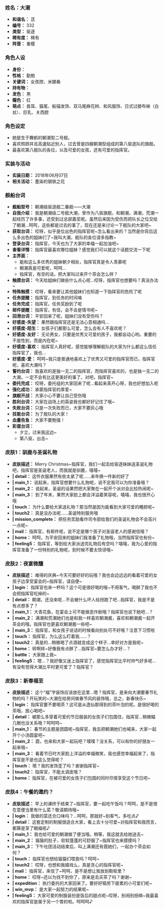### 姓名：大潮
* **和谐名：** 荙
* **编号：** 332
* **类型：** 驱逐
* **稀有度：** 稀有
* **阵营：** 重樱


### 角色人设
* **身份：** 
* **性格：** 勤勉
* **关键词：** 女孩控、米娜桑
* **持有物：** 
* **发色：** 黑
* **瞳色：** 红
* **萌点：** 兽耳、猫尾、船锚发饰、双马尾麻花辫、和风服饰、日式过膝布袜（白丝）、巨乳、关西腔


### 角色设定
* 她是生于舞鹤的朝潮型二号舰。
* 喜欢照顾并且高速贴近别人，过去曾是四艘朝潮型组成的第八驱逐队的旗舰。
* 最喜欢第八舰队的各位，以及可爱的女孩，还有可爱的指挥官。


### 实装与活动
* **实装日期：** 2018年06月07日
* **相关活动：** 墨染的钢铁之花


### 舰船台词
* **舰船型号：** 朝潮级驱逐舰二番舰——大潮
* **自我介绍：** 我是朝潮级二号舰大潮，曾作为八驱旗舰，和朝潮，满潮，荒潮一起经历了许多事，还受到过总部嘉奖呢。虽然后来因为受伤而把队长之位交给了朝潮…呵呵，这些都是过去的事了，现在还是来讨论一下舰队的大家吧~
* **获取台词：** 哎呀，似乎是位出色的指挥官呢~怎么看出来的？当然是你背后这么多出色的姐妹们了~我叫大潮，舰队的各位请多指教~
* **登录台词：** 指挥官，今天也为了大家的幸福一起加油吧~
* **查看详情：** 指挥官最喜欢哪位姐妹？感觉我们可以就这个话题交流一下呢
* **主界面：**
  * 能和这么多优秀的姐妹朝夕相处，指挥官真是令人羡慕呢
  * 朝潮真是可爱呢，呵呵…
  * 指挥官，有空的话，把大家叫过来开个茶会怎么样？
* **触摸台词：** 今天给姐妹们做些什么点心呢…哎呀，指挥官也想要吗？真没办法~
* **特殊触摸：** 哎呀，看来要让其他姐妹们也知道一下指挥官的危险了呢
* **任务提醒：** 指挥官，到任务的时间咯
* **任务完成：** 指挥官，任务奖励到了呢
* **邮件提醒：** 指挥官，有信，会不会是情书呢~
* **回港台词：** 平安回来了呢，姐妹们没有受伤吗？
* **好感度-失望：** 果然跟指挥官还是无法心意相通吗…
* **好感度-陌生：** 女孩子们都那么可爱，怎么会有人不喜欢呢？
* **好感度-友好：** 无论男女，只要是优秀又可爱的孩子，我都会动心哟。重要的不是性别，而是内在呢~
* **好感度-喜欢：** 指挥官人真好呢，感觉能够理解舰队的大家为什么都这么信任指挥官了，我也…
* **好感度-爱：** 呵呵~我只是普通地喜欢上了优秀又可爱的指挥官而已，指挥官呢，喜欢大潮吗？
* **誓约台词：** 我喜欢的是独一无二的指挥官，而指挥官喜欢的，也是独一无二的大潮，一定不会有比这更美好的事了，对吧，指挥官~
* **委托完成：** 哎呀，委托组的大家回来了呢…看起来真开心呀，我也好想加入呢
* **强化成功：** 承蒙指挥官的厚爱~
* **旗舰开战：** 大家小心不要让自己受伤哦
* **胜利台词：** 大家在战场上的英姿我也都好好记住了哦~
* **失败台词：** 只是一次失败而已，大家不要灰心哦
* **技能台词：** 为了舰队的大家！
* **血量告急：** 大家不要勉强！
* **彩蛋台词：**
  * 夕立，过来我这边~
  * 第八驱，出击~


### 皮肤1：驯鹿与圣诞礼物
* **皮肤描述：** Merry Christmas~指挥官，我们一起去给驱逐妹妹送圣诞礼物吧，指挥官是圣诞老人，而我就是驯鹿，嘻嘻~
* **| detail：** 这件衣服果然有些太紧了呢……来年换一件新的好了
* **| main_1：** 说起来，指挥官想要什么礼物呢，说不定我可以为你准备哦？
* **| main_2：** 说起来，圣诞的话果然把大家聚在一起开个派对会比较热闹呢~
* **| main_3：** 到了年末，果然大家脸上都会洋溢着笑容呢，嘻嘻，我也很开心哦
* **| touch：** 为什么要给大家送礼物？那当然是因为能看到大家可爱的睡颜呢~
* **| touch2：** 真是没办法呢……圣诞特别服务哦
* **| mission_complete：** 把任务奖励看作司令部给我们的圣诞礼物会不会高兴一点呢~
* **| mail：** 指挥官，有邮件呢，说不定是哪个孩子对圣诞老人的感谢信哦？
* **| home：** 呵呵，为平安回来的姐妹们我准备了礼物哦，当然指挥官也有份~
* **| feeling5：** 指挥官，等到给大家派送完礼物后有空吗？嘻嘻，我为心爱的指挥官准备了一份特别的礼物呢，到时候不要太惊讶哦~


### 皮肤2：夜宴微醺
* **皮肤描述：** 难得的庆典~今天可要好好的玩哦？我也会边远远的看着可爱的女孩子边享受宴会的~指挥官，请自便~
* **| login：** 指挥官也来一杯吗？这个可是很好喝的哦~不用客气，喝醉了我也不会把指挥官吃掉的~
* **| detail：** 朝潮，还没来呢…不会被什么坏人给拐跑了吧…指挥官，我是不是有点想多了？
* **| main_1：** 大青花鱼，在宴会上可不能做恶作剧哦？指挥官也说下她吧…？
* **| main_2：** 满潮和荒潮她们也是和我一样喜欢朝潮酱，喜欢和朝潮酱一起开茶会的哦。指挥官也更喜欢朝潮酱一些吧~
* **| main_3：** 指挥官，和女孩子说话的时候看向别处可不好哦？注意下习惯啦
* **| touch：** 指挥官，为么这么盯着我……？
* **| touch2：** 真是的…稍微喝了点酒就变成这个样子…幸好对方是我呢~
* **| home：** 转啊转~好像我有点醉了…指挥官~要怎么办才好…？
* **| battle：** 大家跟上我~
* **| feeling5：** 嗯…？我好像又迷上指挥官了，感觉指挥官比平时帅气好多呢…有没有觉得大潮比平时更可爱了？指挥官？


### 皮肤3：新春福至
* **皮肤描述：** 这个“福”字装饰应该放在这里…嗯？指挥官，是来向大潮要春节礼物的吗？开玩笑的~大潮在给房间做春节风的装饰哦，总之，新春快乐~
* **| login：** 指挥官要不要喝茶？这可是从逸仙那得到的茶叶泡的呢。是很好喝的茶哦，放心喝吧~
* **| detail：** 被那么多穿着可爱的节日服装的女孩子们包围住，指挥官…稍微瞄几眼也没关系哦？呵呵呵~
* **| main_1：** 春节的主题是团圆呢~指挥官，我去把朝潮她们也喊来，大家一起开个小汤圆宴吧~
* **| main_2：** 霞，也来和大家一起玩吧？噗噗？没关系，可以和你的好朋友一起来哦~
* **| main_3：** 看着节日时大家脸上洋溢的幸福微笑，我也感觉幸福起来了，指挥官是不是也这么觉得呢？
* **| touch：** 嗯？我的发饰歪了吗？谢谢指挥官~
* **| touch2：** 指挥官，不能太调皮哦？
* **| home：** 指挥官，在被可爱的女孩子们包围的同时尽情享受这个节日吧~


### 皮肤4：午餐的邀约？
* **皮肤描述：** 早上的课终于结束了~指挥官，要一起吃午饭吗？呵呵，是不是很在意便当里有什么菜？敬请期待哦~
* **| login：** 我做的菜还合口味吗？…呵呵，那就好~别客气，多吃点♪
* **| detail：** 这套定制的制服很适合大家，看上去十分可爱~对指挥官和我而言，都算是享了眼福呢♪
* **| main_1：** 我也给可爱的朝潮做了便当哦。稍等，我这就去给她送去~
* **| main_2：** 猫猫的肚子，软软蓬蓬的可舒服了~指挥官也来摸摸吗？
* **| main_3：** 下午社团活动结束后，叫上满潮还有霞她们，一起办个茶会如何？
* **| touch：** 指挥官也想给猫猫们喂食吗？呵呵~
* **| touch2：** 哎呀，也想和我嬉戏么，真是贪心的指挥官呢~
* **| mail：** 指挥官，来信了~呵呵，是不是想让我放到鞋柜里？
* **| home：** 哎呀~还以为找不到你了，原来是去买茶了吗？谢谢~
* **| expedition：** 执行委托的大家回来了。要好好犒劳下疲累的小可爱们呢~
* **| win_mvp：** 是大家一起努力的结果呢~
* **| feeling5：** 大家可爱的制服装扮是饭后的甜点呢~哎呀，别闹别扭嘛~我最喜欢的指挥官是属于另一个胃的啦。呵呵呵♪
